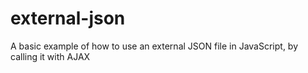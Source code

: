 external-json
=============

A basic example of how to use an external JSON file in JavaScript, by calling it with AJAX 
